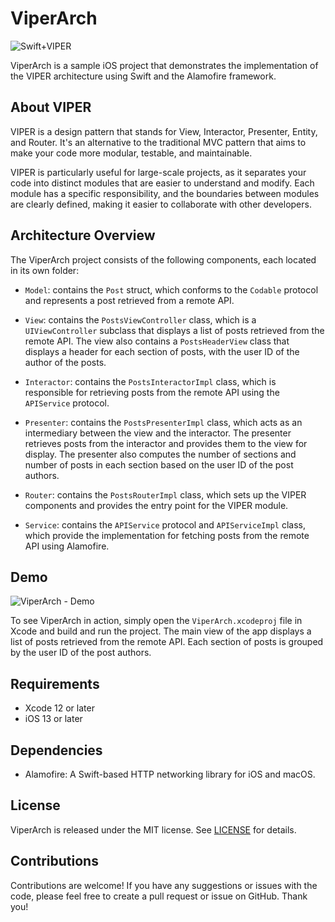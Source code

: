 # ViperArch

![Swift+VIPER](https://user-images.githubusercontent.com/55566616/222008826-3ced2770-26d6-42ef-8016-ce4da7eb2711.png)

ViperArch is a sample iOS project that demonstrates the implementation of the VIPER architecture using Swift and the Alamofire framework. 

## About VIPER

VIPER is a design pattern that stands for View, Interactor, Presenter, Entity, and Router. It's an alternative to the traditional MVC pattern that aims to make your code more modular, testable, and maintainable.

VIPER is particularly useful for large-scale projects, as it separates your code into distinct modules that are easier to understand and modify. Each module has a specific responsibility, and the boundaries between modules are clearly defined, making it easier to collaborate with other developers.

## Architecture Overview

The ViperArch project consists of the following components, each located in its own folder:

- `Model`: contains the `Post` struct, which conforms to the `Codable` protocol and represents a post retrieved from a remote API.

- `View`: contains the `PostsViewController` class, which is a `UIViewController` subclass that displays a list of posts retrieved from the remote API. The view also contains a `PostsHeaderView` class that displays a header for each section of posts, with the user ID of the author of the posts.

- `Interactor`: contains the `PostsInteractorImpl` class, which is responsible for retrieving posts from the remote API using the `APIService` protocol.

- `Presenter`: contains the `PostsPresenterImpl` class, which acts as an intermediary between the view and the interactor. The presenter retrieves posts from the interactor and provides them to the view for display. The presenter also computes the number of sections and number of posts in each section based on the user ID of the post authors.

- `Router`: contains the `PostsRouterImpl` class, which sets up the VIPER components and provides the entry point for the VIPER module.

- `Service`: contains the `APIService` protocol and `APIServiceImpl` class, which provide the implementation for fetching posts from the remote API using Alamofire.

## Demo

![ViperArch - Demo](https://user-images.githubusercontent.com/55566616/222009014-dac857f8-400d-4b2f-be32-04fb46c1151b.gif)

To see ViperArch in action, simply open the `ViperArch.xcodeproj` file in Xcode and build and run the project. The main view of the app displays a list of posts retrieved from the remote API. Each section of posts is grouped by the user ID of the post authors.

## Requirements

- Xcode 12 or later
- iOS 13 or later

## Dependencies

- Alamofire: A Swift-based HTTP networking library for iOS and macOS.

## License

ViperArch is released under the MIT license. See [LICENSE](LICENSE) for details.

## Contributions

Contributions are welcome! If you have any suggestions or issues with the code, please feel free to create a pull request or issue on GitHub. Thank you!

